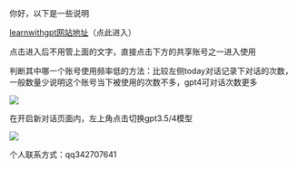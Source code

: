 你好，以下是一些说明

[learnwithgpt网站地址](https://neu.learnwithgpt.club/shared.html)（点此进入）

点击进入后不用管上面的文字，直接点击下方的共享账号之一进入使用

判断其中哪一个账号使用频率低的方法：比较左侧today对话记录下对话的次数，一般数量少说明这个账号当下被使用的次数不多，gpt4可对话次数更多

![](https://pic.imgdb.cn/item/657eb5f2c458853aefdb5f56.png)

在开启新对话页面内，左上角点击切换gpt3.5/4模型

![](https://pic.imgdb.cn/item/657eb47dc458853aefd6037c.jpg)

个人联系方式：qq342707641

